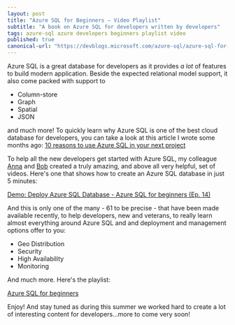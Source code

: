 ```yaml
---
layout: post
title: "Azure SQL for Beginners – Video Playlist"
subtitle: "A book on Azure SQL for developers written by developers"
tags: azure-sql azure developers beginners playlist video
published: true
canonical-url: "https://devblogs.microsoft.com/azure-sql/azure-sql-for-beginners-video-playlist/"
---
```


Azure SQL is a great database for developers as it provides *a lot* of features to build modern application. Beside the expected relational model support, it also come packed with support to

- Column-store
- Graph
- Spatial 
- JSON

and much more! To quickly learn why Azure SQL is one of the best cloud database for developers, you can take a look at this article I wrote some months ago: [10 reasons to use Azure SQL in your next project](https://devblogs.microsoft.com/azure-sql/10-reasons-to-use-azure-sql-in-your-next-project/)

To help all the new developers get started with Azure SQL, my colleague [Anna](https://twitter.com/analyticanna) and [Bob](https://twitter.com/bobwardms) created a truly amazing, and above all very helpful, set of videos. Here's one that shows how to create an Azure SQL database in just 5 minutes:

[Demo: Deploy Azure SQL Database - Azure SQL for beginners (Ep. 14)](https://www.youtube.com/watch?v=wiBC4OxFX60)

And this is only one of the many - 61 to be precise - that have been made available recently, to help developers, new and veterans, to really learn almost everything around Azure SQL and and deployment and management options offer to you:

- Geo Distribution
- Security
- High Availability
- Monitoring

And much more. Here's the playlist:

[Azure SQL for beginners](
https://www.youtube.com/playlist?list=PLlrxD0HtieHi5c9-i_Dnxw9vxBY-TqaeN&_lrsc=b0140d7c-6896-492f-a931-236cdf0858c8)

Enjoy! And stay tuned as during this summer we worked hard to create a lot of interesting content for developers...more to come very soon!


